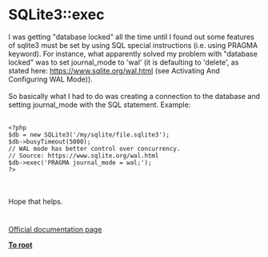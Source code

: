 # SQLite3::exec



I was getting "database locked" all the time until I found out some features of sqlite3 must be set by using SQL special instructions (i.e. using PRAGMA keyword). For instance, what apparently solved my problem with "database locked" was to set journal_mode to &apos;wal&apos; (it is defaulting to &apos;delete&apos;, as stated here: https://www.sqlite.org/wal.html (see Activating  And Configuring WAL Mode)).<br><br>So basically what I had to do was creating a connection to the database and setting journal_mode with the SQL statement. Example:<br><br>

```
<?php
$db = new SQLite3('/my/sqlite/file.sqlite3');
$db->busyTimeout(5000);
// WAL mode has better control over concurrency.
// Source: https://www.sqlite.org/wal.html
$db->exec('PRAGMA journal_mode = wal;');
?>
```
<br><br>Hope that helps.  

#

[Official documentation page](https://www.php.net/manual/en/sqlite3.exec.php)

**[To root](/README.md)**